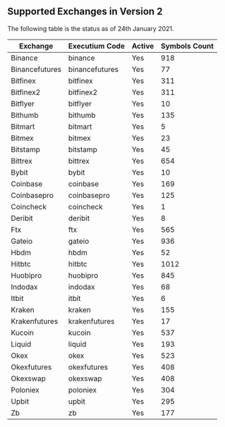 ## Supported Exchanges in Version 2

The following table is the status as of 24th January 2021.

Exchange | Executium Code |Active | Symbols Count
------------ | ------------ | ------------ | ------------
Binance|binance|Yes|918
Binancefutures|binancefutures|Yes|77
Bitfinex|bitfinex|Yes|311
Bitfinex2|bitfinex2|Yes|311
Bitflyer|bitflyer|Yes|10
Bithumb|bithumb|Yes|135
Bitmart|bitmart|Yes|5
Bitmex|bitmex|Yes|23
Bitstamp|bitstamp|Yes|45
Bittrex|bittrex|Yes|654
Bybit|bybit|Yes|10
Coinbase|coinbase|Yes|169
Coinbasepro|coinbasepro|Yes|125
Coincheck|coincheck|Yes|1
Deribit|deribit|Yes|8
Ftx|ftx|Yes|565
Gateio|gateio|Yes|936
Hbdm|hbdm|Yes|52
Hitbtc|hitbtc|Yes|1012
Huobipro|huobipro|Yes|845
Indodax|indodax|Yes|68
Itbit|itbit|Yes|6
Kraken|kraken|Yes|155
Krakenfutures|krakenfutures|Yes|17
Kucoin|kucoin|Yes|537
Liquid|liquid|Yes|193
Okex|okex|Yes|523
Okexfutures|okexfutures|Yes|408
Okexswap|okexswap|Yes|408
Poloniex|poloniex|Yes|304
Upbit|upbit|Yes|295
Zb|zb|Yes|177
